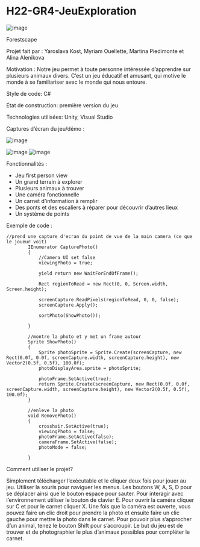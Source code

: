 # H22-GR4-JeuExploration

![image](https://user-images.githubusercontent.com/69054726/169936352-c0496657-d3a1-4fb6-b022-c5ea7bd740c4.png)

Forestscape 

Projet fait par : Yaroslava Kost, Myriam Ouellette, Martina Piedimonte et Alina Alenikova

Motivation : 
Notre jeu permet à toute personne intéressée d’apprendre sur plusieurs animaux divers. C’est un jeu éducatif et amusant, qui motive le monde à se familiariser avec le monde qui nous entoure.

Style de code: C# 

État de construction: première version du jeu

Technologies utilisées: Unity, Visual Studio

Captures d’écran du jeu/démo  :

![image](https://user-images.githubusercontent.com/69054726/169936431-71d1bd48-751e-4b73-ac21-4a7641527bad.png)

 ![image](https://user-images.githubusercontent.com/69054726/169936451-e84fe37b-54f6-4356-bab2-64d9af954755.png)
![image](https://user-images.githubusercontent.com/69054726/169936486-937159fd-1a1b-45f6-8ecb-bb8cd85631fa.png)

  


Fonctionnalités : 
-	Jeu first person view
-	Un grand terrain à explorer
-	Plusieurs animaux à trouver
-	Une caméra fonctionnelle 
-	Un carnet d’information à remplir 
-	Des ponts et des escaliers à réparer pour découvrir d’autres lieux
-	Un système de points 

Exemple de code :



    //prend une capture d'ecran du point de vue de la main camera (ce que le joueur voit)
            IEnumerator CapturePhoto()
            {
                //Camera UI set false
                viewingPhoto = true;

                yield return new WaitForEndOfFrame();

                Rect regionToRead = new Rect(0, 0, Screen.width, Screen.height);

                screenCapture.ReadPixels(regionToRead, 0, 0, false);
                screenCapture.Apply();

                sortPhoto(ShowPhoto());

            }

            //montre la photo et y met un frame autour
            Sprite ShowPhoto()
            {
                Sprite photoSprite = Sprite.Create(screenCapture, new Rect(0.0f, 0.0f, screenCapture.width, screenCapture.height), new Vector2(0.5f, 0.5f), 100.0f);
                photoDisplayArea.sprite = photoSprite;

                photoFrame.SetActive(true);
                return Sprite.Create(screenCapture, new Rect(0.0f, 0.0f, screenCapture.width, screenCapture.height), new Vector2(0.5f, 0.5f), 100.0f);
            }

            //enleve la photo
            void RemovePhoto()
            {
                crosshair.SetActive(true);
                viewingPhoto = false;
                photoFrame.SetActive(false);
                cameraFrame.SetActive(false);
                photoMode = false;

            }


















Comment utiliser le projet?

Simplement télécharger l’exécutable et le cliquer deux fois pour jouer au jeu. Utiliser la souris pour naviguer les menus. Les boutons W, A, S, D pour se déplacer ainsi que le bouton espace pour sauter. Pour interagir avec l’environnement utiliser le bouton de clavier E. Pour ouvrir la caméra cliquer sur C et pour le carnet cliquer X. Une fois que la caméra est ouverte, vous pouvez faire un clic droit pour prendre la photo et ensuite faire un clic gauche pour mettre la photo dans le carnet. Pour pouvoir plus s’approcher d’un animal, tenez le bouton Shift pour s’accroupir. Le but du jeu est de trouver et de photographier le plus d’animaux possibles pour compléter le carnet.

